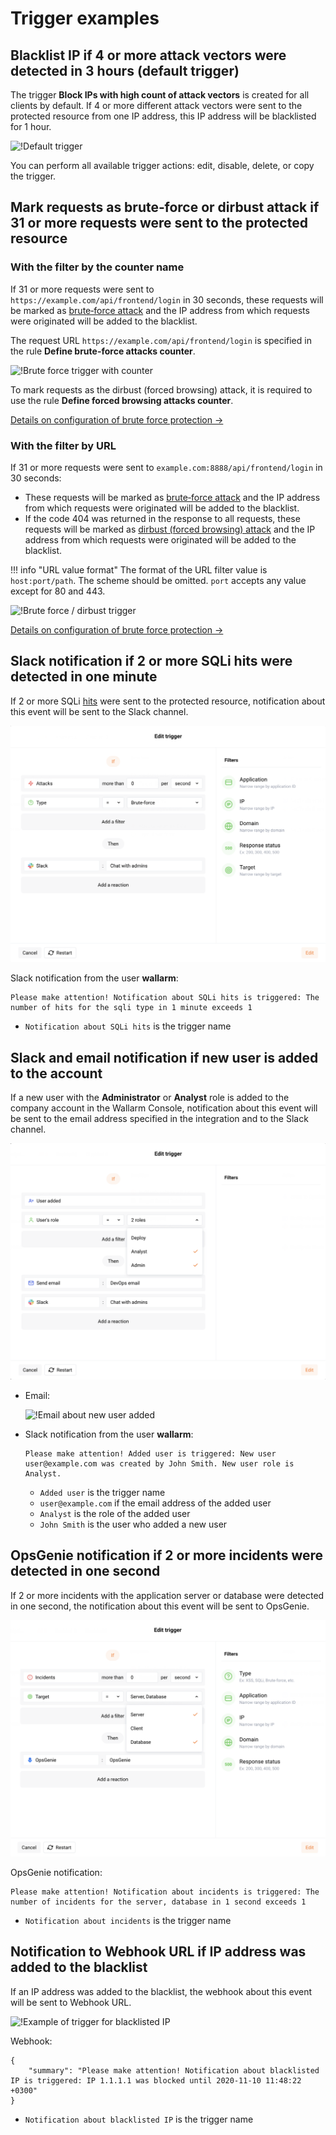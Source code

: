 # Trigger examples

## Blacklist IP if 4 or more attack vectors were detected in 3 hours (default trigger)

The trigger **Block IPs with high count of attack vectors** is created for all clients by default. If 4 or more different attack vectors were sent to the protected resource from one IP address, this IP address will be blacklisted for 1 hour.

![!Default trigger](../../images/user-guides/triggers/trigger-example-default.png)

You can perform all available trigger actions: edit, disable, delete, or copy the trigger.

## Mark requests as brute‑force or dirbust attack if 31 or more requests were sent to the protected resource

### With the filter by the counter name

If 31 or more requests were sent to `https://example.com/api/frontend/login` in 30 seconds, these requests will be marked as [brute‑force attack](../../attacks-vulns-list.md#bruteforce-attack) and the IP address from which requests were originated will be added to the blacklist.

The request URL `https://example.com/api/frontend/login` is specified in the rule **Define brute-force attacks counter**.

![!Brute force trigger with counter](../../images/user-guides/triggers/trigger-example6.png)

To mark requests as the dirbust (forced browsing) attack, it is required to use the rule **Define forced browsing attacks counter**.

[Details on configuration of brute force protection →](../../admin-en/configuration-guides/protecting-against-bruteforce.md)

### With the filter by URL

If 31 or more requests were sent to `example.com:8888/api/frontend/login` in 30 seconds:

* These requests will be marked as [brute‑force attack](../../attacks-vulns-list.md#bruteforce-attack) and the IP address from which requests were originated will be added to the blacklist.
* If the code 404 was returned in the response to all requests, these requests will be marked as [dirbust (forced browsing) attack](../../attacks-vulns-list.md#forced-browsing) and the IP address from which requests were originated will be added to the blacklist.

!!! info "URL value format"
    The format of the URL filter value is `host:port/path`. The scheme should be omitted. `port` accepts any value except for 80 and 443.

![!Brute force / dirbust trigger](../../images/user-guides/triggers/trigger-example5.png)

[Details on configuration of brute force protection →](../../admin-en/configuration-guides/protecting-against-bruteforce.md)

## Slack notification if 2 or more SQLi hits were detected in one minute

If 2 or more SQLi [hits](../../glossary-en.md#hit) were sent to the protected resource, notification about this event will be sent to the Slack channel.

![!Example of a trigger sending the notification to Slack](../../images/user-guides/triggers/trigger-example1.png)

Slack notification from the user **wallarm**:

```
Please make attention! Notification about SQLi hits is triggered: The number of hits for the sqli type in 1 minute exceeds 1
```

* `Notification about SQLi hits` is the trigger name

## Slack and email notification if new user is added to the account

If a new user with the **Administrator** or **Analyst** role is added to the company account in the Wallarm Console, notification about this event will be sent to the email address specified in the integration and to the Slack channel.

![!Example of a trigger sending the notification to Slack and by email](../../images/user-guides/triggers/trigger-example2.png)

* Email:

    ![!Email about new user added](../../images/user-guides/triggers/trigger-email-example.png)

* Slack notification from the user **wallarm**:

    ```
    Please make attention! Added user is triggered: New user user@example.com was created by John Smith. New user role is Analyst.
    ```

    * `Added user` is the trigger name
    * `user@example.com` if the email address of the added user
    * `Analyst` is the role of the added user
    * `John Smith` is the user who added a new user

## OpsGenie notification if 2 or more incidents were detected in one second

If 2 or more incidents with the application server or database were detected in one second, the notification about this event will be sent to OpsGenie.

![!Example of a trigger sending the data to Splunk](../../images/user-guides/triggers/trigger-example3.png)

OpsGenie notification:

```
Please make attention! Notification about incidents is triggered: The number of incidents for the server, database in 1 second exceeds 1
```

* `Notification about incidents` is the trigger name

## Notification to Webhook URL if IP address was added to the blacklist

If an IP address was added to the blacklist, the webhook about this event will be sent to Webhook URL.

![!Example of trigger for blacklisted IP](../../images/user-guides/triggers/trigger-example4.png)

Webhook:

```
{
    "summary": "Please make attention! Notification about blacklisted IP is triggered: IP 1.1.1.1 was blocked until 2020-11-10 11:48:22 +0300"
}
```

* `Notification about blacklisted IP` is the trigger name